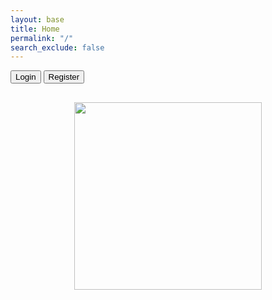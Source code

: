 ```yaml
---
layout: base
title: Home
permalink: "/"
search_exclude: false
---
```

<style>
    /* CSS for styling purposes (optional) */
    .feature {
      margin-bottom: 10px;
    }

    .top-container,
    .bottom-container {
      display: flex;
      justify-content: center;
      align-items: center;
      margin-top: 20px;
    }

    .element {
      margin: 10px;
    }

    /* Added styles for scaling images */
    .element img {
      width: 300px; /* Set your desired width */
      height: 300px; /* Set your desired height */
      object-fit: cover; /* Maintain aspect ratio */
    }
</style>

<html lang="en">
<div id="selectedAscii"></div>
  <a href="https://vidhaganji.github.io/frontend/login/"><button class="btn">Login</button></a>
    <a href="https://vidhaganji.github.io/frontend/Register/"><button class="btn">Register</button></a>
    <div class="top-container">
        <div class="element">
            <a href="https://vidhaganji.github.io/frontend/moodtracker/">
        <img src="images/smiley.png">
            </a>
        </div>
    </div>
  

<script src="https://vidhaganji.github.io/frontend/assets/js/Mood.js" defer></script>


</html>

